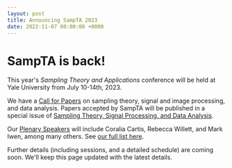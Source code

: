 ```yaml
---
layout: post
title: Announcing SampTA 2023
date: 2022-11-07 00:00:00 +0000
---
```


# SampTA is back!
This year's <i> Sampling Theory and Applications </i> conference will be held at Yale University from July 10-14th, 2023.

We have a [Call for Papers](https://sampta2023.github.io/call-for-papers/) on sampling theory, signal and image processing, and data analysis. Papers accepted by SampTA will be published in a special issue of [Sampling Theory, Signal Processing, and Data Analysis](https://www.springer.com/journal/43670/aims-and-scope).

Our [Plenary Speakers](https://sampta2023.github.io/speakers/) will include Coralia Cartis, Rebecca Willett, and Mark Iwen, among many others. See [our full list here](https://sampta2023.github.io/speakers/).

Further details (including sessions, and a detailed schedule) are coming soon. We'll keep this page updated with the latest details.